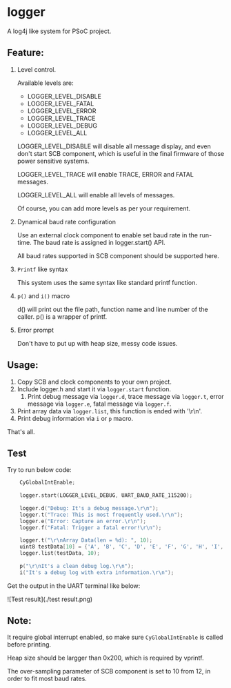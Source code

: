 # logger
A log4j like system for PSoC project.

## Feature:

1. Level control. 

   Available levels are: 

   - LOGGER_LEVEL_DISABLE
   - LOGGER_LEVEL_FATAL
   - LOGGER_LEVEL_ERROR
   - LOGGER_LEVEL_TRACE
   - LOGGER_LEVEL_DEBUG
   - LOGGER_LEVEL_ALL

   LOGGER_LEVEL_DISABLE will disable all message display, and even don't start SCB component, which is useful in the final firmware of those power sensitive systems.

   LOGGER_LEVEL_TRACE will enable TRACE, ERROR and FATAL messages.

   LOGGER_LEVEL_ALL will enable all levels of messages. 

   Of course, you can add more levels as per your requirement.

2. Dynamical baud rate configuration

   Use an external clock component to enable set baud rate in the run-time. The baud rate is assigned in logger.start() API.

   All baud rates supported in SCB component should be supported here.

3. `Printf` like syntax

   This system uses the same syntax like standard printf function. 

4. `p()` and `i()` macro

   d() will print out the file path, function name and line number of the caller. p() is a wrapper of printf.

5. Error prompt

   Don't have to put up with heap size, messy code issues.


## Usage:

1. Copy SCB and clock components to your own project.
2. Include logger.h and start it via `logger.start` function.
   1. Print debug message via `logger.d`, trace message via `logger.t`, error message via `logger.e`, fatal message via `logger.f`. 
3. Print array data via `logger.list`, this function is ended with '\r\n'. 
4. Print debug information via `i` or `p` macro. 


That's all. 

## Test

Try to run below code:

```C
    CyGlobalIntEnable;
    
    logger.start(LOGGER_LEVEL_DEBUG, UART_BAUD_RATE_115200);
	
    logger.d("Debug: It's a debug message.\r\n");
    logger.t("Trace: This is most frequently used.\r\n");
    logger.e("Error: Capture an error.\r\n");
    logger.f("Fatal: Trigger a fatal error!\r\n");
	
    logger.t("\r\nArray Data(len = %d): ", 10);
    uint8 testData[10] = {'A', 'B', 'C', 'D', 'E', 'F', 'G', 'H', 'I', 'J'};
    logger.list(testData, 10);
	
	p("\r\nIt's a clean debug log.\r\n");
    i("It's a debug log with extra information.\r\n");  
```

Get the output in the UART terminal like below:

![Test result](./test result.png)

## Note:

It require global interrupt enabled, so make sure `CyGlobalIntEnable` is called before printing.

Heap size should be largger than 0x200, which is required by vprintf.

The over-sampling parameter of SCB component is set to 10 from 12, in order to fit most baud rates.

